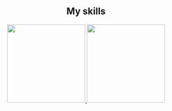 <div align="center">
  <h2>My skills</h2>
  <a href="https://github.com/colasnaudi">
  <img height="180em" src="https://github-readme-stats.vercel.app/api?username=colasnaudi&show_icons=true&theme=dracula&include_all_commits=true&count_private=true"/>
  <img height="180em" src="https://github-readme-stats.vercel.app/api/top-langs/?username=colasnaudi&layout=compact&langs_count=7&theme=dracula"/>
</div>
